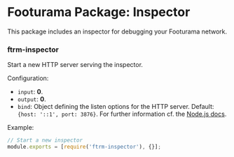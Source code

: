 # Footurama Package: Inspector

This package includes an inspector for debugging your Footurama network.

### ftrm-inspector

Start a new HTTP server serving the inspector.

Configuration:

 * `input`: **0**.
 * `output`: **0**.
 * `bind`: Object defining the listen options for the HTTP server. Default: `{host: '::1', port: 3876}`. For further information cf. the [Node.js docs](https://nodejs.org/docs/latest-v12.x/api/net.html#net_server_listen_options_callback).

Example:

```js
// Start a new inspector
module.exports = [require('ftrm-inspector'), {}];
```
